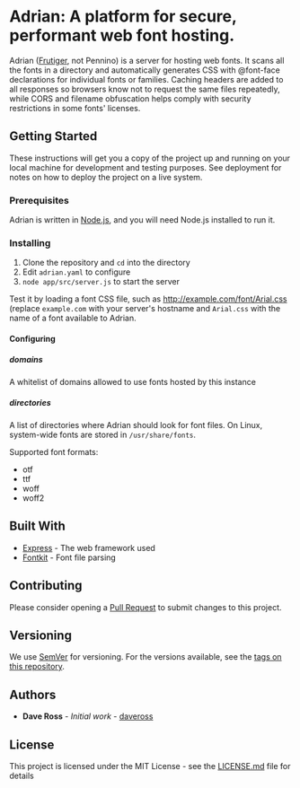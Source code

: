 # Adrian: A platform for secure, performant web font hosting.

Adrian ([Frutiger](https://en.wikipedia.org/wiki/Adrian_Frutiger), not Pennino) is a server for hosting web fonts. It scans all the fonts in a directory and automatically generates CSS with @font-face declarations for individual fonts or families. Caching headers are added to all responses so browsers know not to request the same files repeatedly, while CORS and filename obfuscation helps comply with security restrictions in some fonts' licenses.

## Getting Started

These instructions will get you a copy of the project up and running on your local machine for development and testing purposes. See deployment for notes on how to deploy the project on a live system.

### Prerequisites

Adrian is written in [Node.js](https://nodejs.org/en/), and you will need Node.js installed to run it.

### Installing

1. Clone the repository and `cd` into the directory
1. Edit `adrian.yaml` to configure
1. `node app/src/server.js` to start the server

Test it by loading a font CSS file, such as http://example.com/font/Arial.css (replace `example.com` with your server's hostname and `Arial.css` with the name of a font available to Adrian.

#### Configuring
##### domains
A whitelist of domains allowed to use fonts hosted by this instance

##### directories
A list of directories where Adrian should look for font files. On Linux, system-wide fonts are stored in `/usr/share/fonts`.

Supported font formats:
* otf
* ttf
* woff
* woff2

## Built With

* [Express](https://expressjs.com/) - The web framework used
* [Fontkit](https://github.com/devongovett/fontkit) - Font file parsing

## Contributing

Please consider opening a [Pull Request](https://github.com/daveross/adrian/pulls) to submit changes to this project.

## Versioning

We use [SemVer](http://semver.org/) for versioning. For the versions available, see the [tags on this repository](https://github.com/daveross/adrian/tags). 

## Authors

* **Dave Ross** - *Initial work* - [daveross](https://github.com/daveross)

## License

This project is licensed under the MIT License - see the [LICENSE.md](LICENSE.md) file for details
